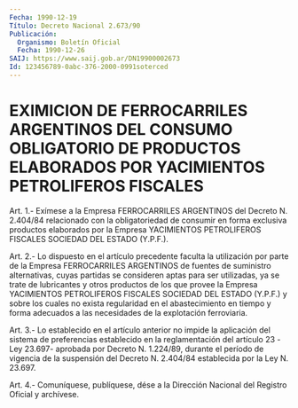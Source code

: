 ```yaml
---
Fecha: 1990-12-19
Título: Decreto Nacional 2.673/90
Publicación:
  Organismo: Boletín Oficial
  Fecha: 1990-12-26
SAIJ: https://www.saij.gob.ar/DN19900002673
Id: 123456789-0abc-376-2000-0991soterced
---
```

# EXIMICION DE FERROCARRILES ARGENTINOS DEL CONSUMO OBLIGATORIO DE PRODUCTOS ELABORADOS POR YACIMIENTOS PETROLIFEROS FISCALES

<a id="1"></a>
Art.  1.-  Exímese  a  la Empresa FERROCARRILES ARGENTINOS del Decreto N. 2.404/84 relacionado  con  la obligatoriedad de consumir en forma exclusiva productos elaborados  por la Empresa YACIMIENTOS PETROLIFEROS FISCALES SOCIEDAD DEL ESTADO (Y.P.F.).

<a id="2"></a>
Art.  2.-  Lo  dispuesto  en el artículo precedente faculta la utilización  por parte de la Empresa  FERROCARRILES  ARGENTINOS  de fuentes de suministro  alternativas,  cuyas  partidas se consideren aptas  para  ser  utilizadas,  ya se trate de lubricantes  y  otros productos  de  los que provee la Empresa  YACIMIENTOS  PETROLIFEROS FISCALES SOCIEDAD  DEL ESTADO (Y.P.F.) y sobre los cuales no exista regularidad en el abastecimiento  en tiempo y forma adecuados a las necesidades de la explotación ferroviaria.

<a id="3"></a>
Art.  3.-  Lo establecido en el artículo anterior no impide la aplicación  del  sistema    de    preferencias  establecido  en  la reglamentación del artículo 23 -Ley  23.697-  aprobada  por Decreto N.  1.224/89,  durante el período de vigencia de la suspensión  del Decreto N. 2.404/84 establecida por la Ley N. 23.697.

<a id="4"></a>
Art. 4.- Comuníquese, publíquese, dése a la Dirección Nacional del Registro Oficial y archívese.